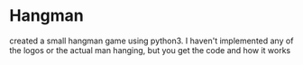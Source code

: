 # Hangman
created a small hangman game using python3.
I haven't implemented any of the logos or the actual man hanging, but you get the code and how it works
